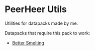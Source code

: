 # PeerHeer Utils
Utilities for datapacks made by me.

Datapacks that require this pack to work:
- [Better Smelting](https://github.com/PeerHeer/better-smelting)

